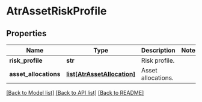 # AtrAssetRiskProfile

## Properties
Name | Type | Description | Notes
------------ | ------------- | ------------- | -------------
**risk_profile** | **str** | Risk profile. | 
**asset_allocations** | [**list[AtrAssetAllocation]**](AtrAssetAllocation.md) | Asset allocations. | 

[[Back to Model list]](../README.md#documentation-for-models) [[Back to API list]](../README.md#documentation-for-api-endpoints) [[Back to README]](../README.md)

